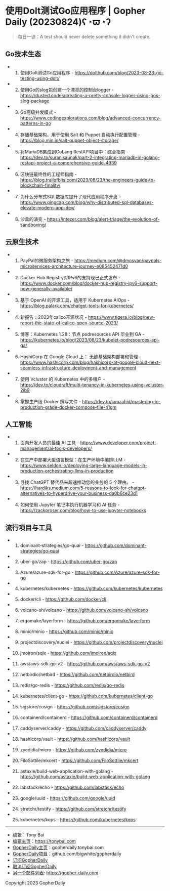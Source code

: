 # 使用Dolt测试Go应用程序 | Gopher Daily (20230824)ʕ◔ϖ◔ʔ

>每日一谚：A test should never delete something it didn&#39;t create.

## Go技术生态


- 1. 使用Dolt测试Go应用程序 - https://dolthub.com/blog/2023-08-23-go-testing-using-dolt/

- 2. 使用Go的slog包创建一个漂亮的控制台logger - https://dusted.codes/creating-a-pretty-console-logger-using-gos-slog-package

- 3. Go高级并发模式 - https://www.codingexplorations.com/blog/advanced-concurrency-patterns-in-go

- 4. 存储基础架构，用于使用 Salt 和 Puppet 自动执行配置管理 - https://blog.min.io/salt-puppet-object-storage/

- 5. 将MariaDB集成到GoLang RestAPI项目中：综合指南 - https://dev.to/suranisaunak/part-2-integrating-mariadb-in-golang-restapi-project-a-comprehensive-guide-4939

- 6. 区块链最终性的工程师指南 - https://blog.trailofbits.com/2023/08/23/the-engineers-guide-to-blockchain-finality/

- 7. 为什么分布式SQL数据库提升了现代应用程序开发 - https://www.pingcap.com/blog/why-distributed-sql-databases-elevate-modern-app-dev/

- 8. 沙盒的演变 - https://intezer.com/blog/alert-triage/the-evolution-of-sandboxing/


## 云原生技术


- 1. PayPal的微服务架构之旅 - https://medium.com/@dmosyan/paypals-microservices-architecture-journey-e085452471d0

- 2. Docker Hub Registry对IPv6的支持现已正式发布 - https://www.docker.com/blog/docker-hub-registry-ipv6-support-now-generally-available/

- 3. 基于 OpenAI 的开源工具，适用于 Kubernetes AIOps - https://blog.palark.com/chatgpt-tools-for-kubernetes/

- 4. 新报告：2023年calico开源状况 - https://www.tigera.io/blog/new-report-the-state-of-calico-open-source-2023/

- 5. 博客：Kubernetes 1.28：节点 podresources API 毕业到 GA - https://kubernetes.io/blog/2023/08/23/kubelet-podresources-api-ga/

- 6. HashiCorp 在 Google Cloud 上： 无缝基础架构部署和管理 - https://www.hashicorp.com/blog/hashicorp-at-google-cloud-next-seamless-infrastructure-deployment-and-management

- 7. 使用 Vcluster 的 Kubernetes 中的多租户 - https://dev.to/cloudraft/multi-tenancy-in-kubernetes-using-vcluster-2ib9

- 8. 掌握生产级 Docker 撰写文件 - https://dev.to/iamzahid/mastering-in-production-grade-docker-compose-file-41gm


## 人工智能


- 1. 面向开发人员的最佳 AI 工具 - https://www.developer.com/project-management/ai-tools-developers/

- 2. 在生产中部署大型语言模型：在生产环境中编排LLM - https://www.seldon.io/deploying-large-language-models-in-production-orchestrating-llms-in-production

- 3. 寻找 ChatGPT 替代品来超速推动您的业务的 5 个理由。 - https://hardiks.medium.com/5-reasons-to-look-for-chatgpt-alternatives-to-hyperdrive-your-business-da0b6ce23d1

- 4. 如何使用 Jupyter 笔记本执行机器学习和 AI 任务 - https://zackproser.com/blog/how-to-use-jupyter-notebooks


## 流行项目与工具


- 1. dominant-strategies/go-quai - https://github.com/dominant-strategies/go-quai

- 2. uber-go/zap - https://github.com/uber-go/zap

- 3. Azure/azure-sdk-for-go - https://github.com/Azure/azure-sdk-for-go

- 4. kubernetes/kubernetes - https://github.com/kubernetes/kubernetes

- 5. docker/cli - https://github.com/docker/cli

- 6. volcano-sh/volcano - https://github.com/volcano-sh/volcano

- 7. ergomake/layerform - https://github.com/ergomake/layerform

- 8. minio/minio - https://github.com/minio/minio

- 9. projectdiscovery/nuclei - https://github.com/projectdiscovery/nuclei

- 10. jmoiron/sqlx - https://github.com/jmoiron/sqlx

- 11. aws/aws-sdk-go-v2 - https://github.com/aws/aws-sdk-go-v2

- 12. netbirdio/netbird - https://github.com/netbirdio/netbird

- 13. redis/go-redis - https://github.com/redis/go-redis

- 14. kubernetes/client-go - https://github.com/kubernetes/client-go

- 15. sigstore/cosign - https://github.com/sigstore/cosign

- 16. containerd/containerd - https://github.com/containerd/containerd

- 17. caddyserver/caddy - https://github.com/caddyserver/caddy

- 18. hashicorp/vault - https://github.com/hashicorp/vault

- 19. zyedidia/micro - https://github.com/zyedidia/micro

- 20. FiloSottile/mkcert - https://github.com/FiloSottile/mkcert

- 21. astaxie/build-web-application-with-golang - https://github.com/astaxie/build-web-application-with-golang

- 22. labstack/echo - https://github.com/labstack/echo

- 23. google/uuid - https://github.com/google/uuid

- 24. stretchr/testify - https://github.com/stretchr/testify

- 25. kubernetes/kops - https://github.com/kubernetes/kops


----

- 编辑：Tony Bai
- [编辑主页](https://tonybai.com)：https://tonybai.com
- [GopherDaily主页](https://gopherdaily.tonybai.com)：gopherdaily.tonybai.com
- [GopherDaily项目](https://github.com/bigwhite/gopherdaily)：github.com/bigwhite/gopherdaily
- [订阅GopherDaily](https://gopherdaily.tonybai.com/subscribe)
- [取消订阅GopherDaily](https://gopherdaily.tonybai.com/unsubscribe)
- [另一个邮件列表](https://gopher-daily.com): https://gopher-daily.com

Copyright 2023 GopherDaily
